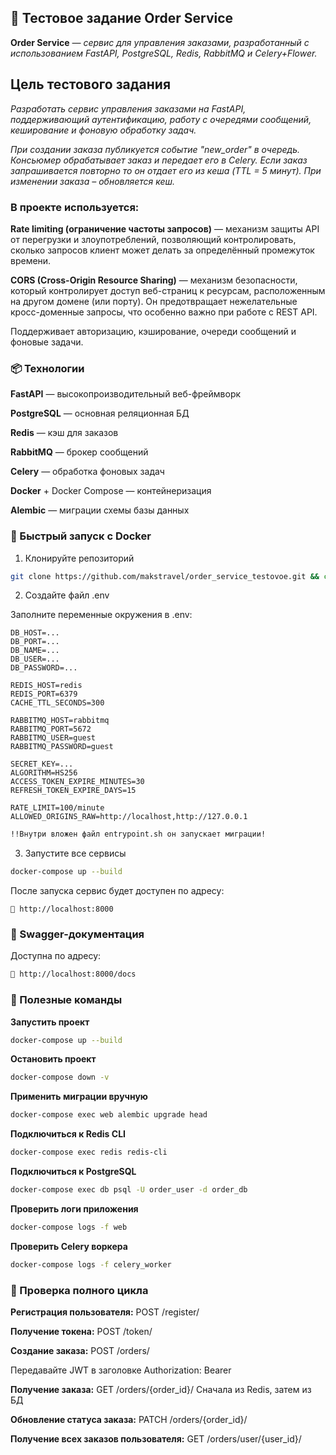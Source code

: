 ## 🛒 Тестовое задание Order Service

**Order Service** _— сервис для управления заказами, разработанный с использованием FastAPI, PostgreSQL, Redis, RabbitMQ и Celery+Flower._

## Цель тестового задания

_Разработать сервис управления заказами на FastAPI, поддерживающий аутентификацию, работу с очередями сообщений, кеширование и фоновую обработку задач._

_При создании заказа публикуется событие "new_order" в очередь.
Консьюмер обрабатывает заказ и передает его в Celery.
Если заказ запрашивается повторно то он отдает его из кеша (TTL = 5 минут).
При изменении заказа – обновляется кеш._

### В проекте используется:

**Rate limiting (ограничение частоты запросов)** — механизм защиты API от перегрузки и злоупотреблений, позволяющий контролировать, сколько запросов клиент может делать за определённый промежуток времени.

**CORS (Cross-Origin Resource Sharing)** — механизм безопасности, который контролирует доступ веб-страниц к ресурсам, расположенным на другом домене (или порту). Он предотвращает нежелательные кросс-доменные запросы, что особенно важно при работе с REST API.

Поддерживает авторизацию, кэширование, очереди сообщений и фоновые задачи.

### 📦 Технологии
**FastAPI** — высокопроизводительный веб-фреймворк

**PostgreSQL** — основная реляционная БД

**Redis** — кэш для заказов

**RabbitMQ** — брокер сообщений

**Celery** — обработка фоновых задач

**Docker** + Docker Compose — контейнеризация

**Alembic** — миграции схемы базы данных

### 🚀 Быстрый запуск с Docker
1. Клонируйте репозиторий
```bash
git clone https://github.com/makstravel/order_service_testovoe.git && cd order_service_testovoe
```

2. Создайте файл .env

Заполните переменные окружения в .env:

```env
DB_HOST=...
DB_PORT=...
DB_NAME=...
DB_USER=...
DB_PASSWORD=...

REDIS_HOST=redis
REDIS_PORT=6379
CACHE_TTL_SECONDS=300

RABBITMQ_HOST=rabbitmq
RABBITMQ_PORT=5672
RABBITMQ_USER=guest
RABBITMQ_PASSWORD=guest

SECRET_KEY=...
ALGORITHM=HS256
ACCESS_TOKEN_EXPIRE_MINUTES=30
REFRESH_TOKEN_EXPIRE_DAYS=15

RATE_LIMIT=100/minute
ALLOWED_ORIGINS_RAW=http://localhost,http://127.0.0.1
```


```bash
!!Внутри вложен файл entrypoint.sh он запускает миграции!
```

3. Запустите все сервисы
```bash
docker-compose up --build
```

После запуска сервис будет доступен по адресу:
```
📍 http://localhost:8000
```

### 📘 Swagger-документация
Доступна по адресу:
```bash
📄 http://localhost:8000/docs
```
### 🧪 Полезные команды

**Запустить проект**	
```bash
docker-compose up --build
```

**Остановить проект**
```bash
docker-compose down -v
```

**Применить миграции вручную**
```bash
docker-compose exec web alembic upgrade head
```

**Подключиться к Redis CLI**
```bash
docker-compose exec redis redis-cli
```

**Подключиться к PostgreSQL**
```bash
docker-compose exec db psql -U order_user -d order_db
```

**Проверить логи приложения**
```bash
docker-compose logs -f web
```

**Проверить Celery воркера**
```bash
docker-compose logs -f celery_worker
```

### 🧠 Проверка полного цикла

**Регистрация пользователя:**
POST /register/

**Получение токена:**
POST /token/

**Создание заказа:**
POST /orders/

Передавайте JWT в заголовке Authorization: Bearer <token>

**Получение заказа:**
GET /orders/{order_id}/
Сначала из Redis, затем из БД

**Обновление статуса заказа:**
PATCH /orders/{order_id}/

**Получение всех заказов пользователя:**
GET /orders/user/{user_id}/



